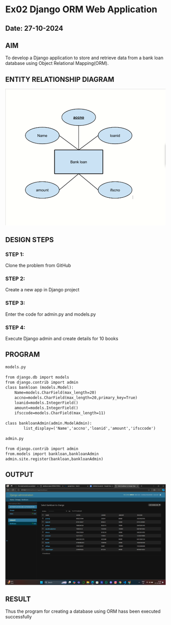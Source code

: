 # Ex02 Django ORM Web Application
## Date: 27-10-2024

## AIM
To develop a Django application to store and retrieve data from a bank loan database using Object Relational Mapping(ORM).

## ENTITY RELATIONSHIP DIAGRAM
![alt text](<Screenshot (11).png>)

## DESIGN STEPS

### STEP 1:
Clone the problem from GitHub

### STEP 2:


Create a new app in Django project

### STEP 3:
Enter the code for admin.py and models.py

### STEP 4:
Execute Django admin and create details for 10 books

## PROGRAM
```
models.py

from django.db import models
from django.contrib import admin
class bankloan (models.Model):
    Name=models.CharField(max_length=20)
    accno=models.CharField(max_length=20,primary_key=True)
    loanid=models.IntegerField()
    amount=models.IntegerField()
    ifsccode=models.CharField(max_length=11)

class bankloanAdmin(admin.ModelAdmin):
        list_display=('Name','accno','loanid','amount','ifsccode')

admin.py

from django.contrib import admin
from.models import bankloan,bankloanAdmin
admin.site.register(bankloan,bankloanAdmin)
```
## OUTPUT

![alt text](<Screenshot (12).png>)


## RESULT
Thus the program for creating a database using ORM hass been executed successfully
